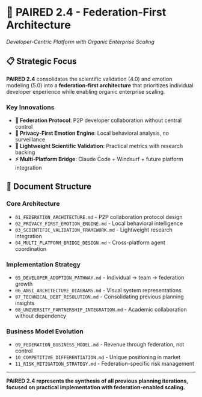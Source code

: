# 🚀 PAIRED 2.4 - Federation-First Architecture
*Developer-Centric Platform with Organic Enterprise Scaling*

## 📋 Strategic Focus

**PAIRED 2.4** consolidates the scientific validation (4.0) and emotion modeling (5.0) into a **federation-first architecture** that prioritizes individual developer experience while enabling organic enterprise scaling.

### Key Innovations
- **🤝 Federation Protocol**: P2P developer collaboration without central control
- **🧠 Privacy-First Emotion Engine**: Local behavioral analysis, no surveillance
- **🔬 Lightweight Scientific Validation**: Practical metrics with research backing
- **⚡ Multi-Platform Bridge**: Claude Code + Windsurf + future platform integration

## 📁 Document Structure

### Core Architecture
- `01_FEDERATION_ARCHITECTURE.md` - P2P collaboration protocol design
- `02_PRIVACY_FIRST_EMOTION_ENGINE.md` - Local behavioral intelligence
- `03_SCIENTIFIC_VALIDATION_FRAMEWORK.md` - Lightweight research integration
- `04_MULTI_PLATFORM_BRIDGE_DESIGN.md` - Cross-platform agent coordination

### Implementation Strategy
- `05_DEVELOPER_ADOPTION_PATHWAY.md` - Individual → team → federation growth
- `06_ANSI_ARCHITECTURE_DIAGRAMS.md` - Visual system representations
- `07_TECHNICAL_DEBT_RESOLUTION.md` - Consolidating previous planning insights
- `08_UNIVERSITY_PARTNERSHIP_INTEGRATION.md` - Academic collaboration without dependency

### Business Model Evolution
- `09_FEDERATION_BUSINESS_MODEL.md` - Revenue through federation, not control
- `10_COMPETITIVE_DIFFERENTIATION.md` - Unique positioning in market
- `11_RISK_MITIGATION_STRATEGY.md` - Federation-specific risk management

---

**PAIRED 2.4 represents the synthesis of all previous planning iterations, focused on practical implementation with federation-enabled scaling.**
